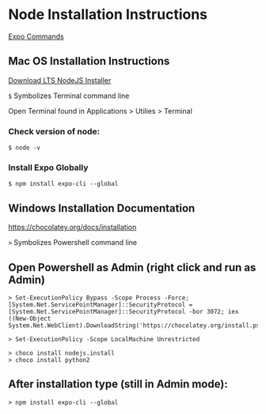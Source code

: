 # Node Installation Instructions

[Expo Commands](expo.md)

## Mac OS Installation Instructions

[Download LTS NodeJS Installer](https://nodejs.org/dist/v12.18.3/node-v12.18.3.pkg)

`$` Symbolizes Terminal command line

Open Terminal found in Applications > Utilies > Terminal

### Check version of node:

```
$ node -v
```

### Install Expo Globally

```
$ npm install expo-cli --global
```




## Windows Installation Documentation

https://chocolatey.org/docs/installation

`>` Symbolizes Powershell command line

## Open Powershell as Admin (right click and run as Admin)

```
> Set-ExecutionPolicy Bypass -Scope Process -Force; [System.Net.ServicePointManager]::SecurityProtocol = [System.Net.ServicePointManager]::SecurityProtocol -bor 3072; iex ((New-Object System.Net.WebClient).DownloadString('https://chocolatey.org/install.ps1'))

```

```
> Set-ExecutionPolicy -Scope LocalMachine Unrestricted

> choco install nodejs.install
> choco install python2
```

## After installation type (still in Admin mode):

```
> npm install expo-cli --global
```
